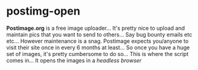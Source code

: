 # postimg-open
**Postimage.org** is a free image uploader... It's pretty nice to upload and maintain pics that you want to send to others... 
Say bug bounty emails etc etc... However maintenance is a snag. Postimage expects you/anyone to visit their site once in every 6 months at least... 
So once you have a huge set of images, it's pretty cumbersome to do so... 
This is where the script comes in... It opens the images in a *headless browser*
